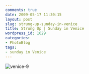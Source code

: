 ```yaml
---
comments: true
date: 2009-05-17 11:30:15
layout: post
slug: strung-up-sunday-in-venice
title: Strung Up | Sunday in Venice
wordpress_id: 1629
categories:
- PhotoBlog
tags:
- sunday in Venice
---
```


![venice-9](http://ryanfitzer.com/main/wp-content/uploads/2009/05/venice-9.jpg)
